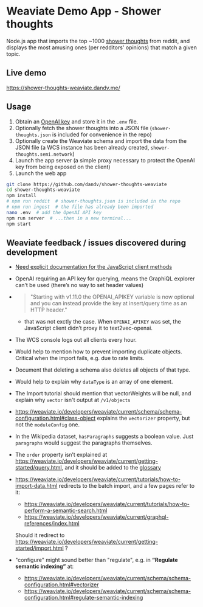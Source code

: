 # Weaviate Demo App - Shower thoughts

Node.js app that imports the top ~1000 [shower thoughts](https://reddit.com/r/showerthoughts) from reddit, and displays the most amusing ones (per redditors' opinions) that match a given topic.

## Live demo

https://shower-thoughts-weaviate.dandv.me/

## Usage

1. Obtain an [OpenAI key](https://beta.openai.com/account/api-keys) and store it in the `.env` file.
2. Optionally fetch the shower thoughts into a JSON file (`shower-thoughts.json` is included for convenience in the repo)
3. Optionally create the Weaviate schema and import the data from the JSON file (a WCS instance has been already created, `shower-thoughts.semi.network`)
4. Launch the app server (a simple proxy necessary to protect the OpenAI key from being exposed on the client)
5. Launch the web app

```bash
git clone https://github.com/dandv/shower-thoughts-weaviate
cd shower-thoughts-weaviate
npm install
# npm run reddit  # shower-thoughts.json is included in the repo
# npm run ingest  # the file has already been imported
nano .env  # add the OpenAI API key
npm run server  # ...then in a new terminal...
npm start
```

## Weaviate feedback / issues discovered during development

* [Need explicit documentation for the JavaScript client methods](https://github.com/semi-technologies/weaviate-javascript-client/issues/90)

* OpenAI requiring an API key for querying, means the GraphiQL explorer can’t be used (there’s no way to set header values)

* > "Starting with v1.11.0 the OPENAI_APIKEY variable is now optional and you can instead provide the key at insert/query time as an HTTP header."
  - that was not exctly the case. When `OPENAI_APIKEY` was set, the JavaScript client didn’t proxy it to text2vec-openai.

* The WCS console logs out all clients every hour.

* Would help to mention how to prevent importing duplicate objects. Critical when the import fails, e.g. due to rate limits.

* Document that deleting a schema also deletes all objects of that type.

* Would help to explain why `dataType` is an array of one element.

* The Import tutorial should mention that vectorWeights will be null, and explain why `vector` isn't output at `/v1/objects`

* https://weaviate.io/developers/weaviate/current/schema/schema-configuration.html#class-object explains the `vectorizer` property, but not the `moduleConfig` one.

* In the Wikipedia dataset, `hasParagraphs` suggests a boolean value. Just `paragraphs` would suggest the paragraphs themselves.

* The `order` property isn’t explained at https://weaviate.io/developers/weaviate/current/getting-started/query.html, and it should be added to the [glossary](https://weaviate.io/developers/weaviate/current/more-resources/glossary.html)

* https://weaviate.io/developers/weaviate/current/tutorials/how-to-import-data.html redirects to the batch import, and a few pages refer to it:
  * https://weaviate.io/developers/weaviate/current/tutorials/how-to-perform-a-semantic-search.html
  * https://weaviate.io/developers/weaviate/current/graphql-references/index.html  

  Should it redirect to https://weaviate.io/developers/weaviate/current/getting-started/import.html ?
* "configure" might sound better than "regulate", e.g. in **“Regulate semantic indexing”** at:
  * https://weaviate.io/developers/weaviate/current/schema/schema-configuration.html#vectorizer
  * https://weaviate.io/developers/weaviate/current/schema/schema-configuration.html#regulate-semantic-indexing